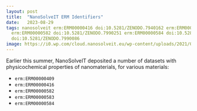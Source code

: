 ```yaml
---
layout: post
title:  "NanoSolveIT ERM Identifiers"
date:   2023-08-29
tags: nanosolveit erm:ERM00000416 doi:10.5281/ZENODO.7940162 erm:ERM00000583 doi:10.5281/ZENODO.7990302
  erm:ERM00000582 doi:10.5281/ZENODO.7990251 erm:ERM00000584 doi:10.5281/ZENODO.7990214 erm:ERM00000409
  doi:10.5281/ZENODO.7990086
image: https://i0.wp.com/cloud.nanosolveit.eu/wp-content/uploads/2021/07/400dpiLogoCropped-1.png
---
```


Earlier this summer, NanoSolveIT deposited a number of datasets with physicochemical properties
of nanomaterials, for various materials:

* `erm:ERM00000409`
* `erm:ERM00000416`
* `erm:ERM00000582`
* `erm:ERM00000583`
* `erm:ERM00000584`
